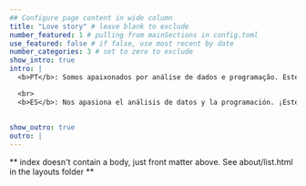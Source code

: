 ```yaml
---
## Configure page content in wide column
title: "Love story" # leave blank to exclude
number_featured: 1 # pulling from mainSections in config.toml
use_featured: false # if false, use most recent by date
number_categories: 3 # set to zero to exclude
show_intro: true
intro: |
  <b>PT</b>: Somos apaixonados por análise de dados e programação. Este projeto tem como objetivo compartilhar um pouco dessa história de amor com você! Além disso, ensinar também é aprender, e temos certeza de que nossas trocas serão positivas para os dois lados. <br>

  <br>
  <b>ES</b>: Nos apasiona el análisis de datos y la programación. ¡Este proyecto tiene como objetivo compartir un poco de esta historia de amor contigo! Además, enseñar también es aprender, y estamos seguros de que nuestros intercambios serán positivos en ambos lados. <br> 
  
  
show_outro: true
outro: |
---
```


** index doesn't contain a body, just front matter above.
See about/list.html in the layouts folder **
